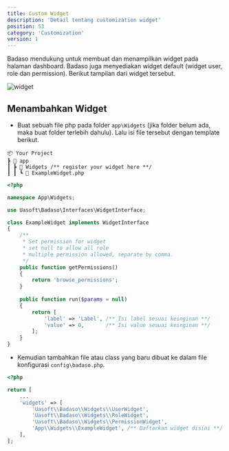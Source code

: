 ```yaml
---
title: Custom Widget
description: 'Detail tentang customization widget'
position: 53
category: 'Customization'
version: 1
---
```


Badaso mendukung untuk membuat dan menampilkan widget pada halaman dashboard. Badaso juga menyediakan widget default (widget user, role dan permission). Berikut tampilan dari widget tersebut.

![widget](assets/widget.png)

## Menambahkan Widget

- Buat sebuah file php pada folder `app\Widgets` (jika folder belum ada, maka buat folder terlebih dahulu). Lalu isi file tersebut dengan template berikut.

```
📦 Your Project
┣ 📂 app
┃ ┣ 📂 Widgets /** register your widget here **/
┃ ┃ ┗ 📜 ExampleWidget.php
```

```php
<?php

namespace App\Widgets;

use Uasoft\Badaso\Interfaces\WidgetInterface;

class ExampleWidget implements WidgetInterface
{
    /**
     * Set permission for widget
     * set null to allow all role
     * multiple permission allowed, separate by comma.
     */
    public function getPermissions()
    {
        return 'browse_permissions';
    }
    
    public function run($params = null)
    {
        return [
            'label' => 'Label', /** Isi label sesuai keinginan **/
            'value' => 0,       /** Isi value sesuai keinginan **/
        ];
    }
}
```

- Kemudian tambahkan file atau class yang baru dibuat ke dalam file konfigurasi `config\badaso.php`.

```php
<?php

return [
    ...
    'widgets' => [
        'Uasoft\\Badaso\\Widgets\\UserWidget',
        'Uasoft\\Badaso\\Widgets\\RoleWidget',
        'Uasoft\\Badaso\\Widgets\\PermissionWidget',
        'App\\Widgets\\ExampleWidget', /** Daftarkan widget disini **/
    ],
];
```